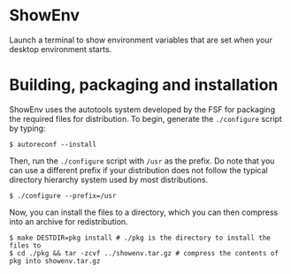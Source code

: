 # ShowEnv
Launch a terminal to show environment variables that are set when your desktop environment starts.

# Building, packaging and installation

ShowEnv uses the autotools system developed by the FSF for packaging the required files for distribution. To begin, generate the `./configure` script by typing:

```shell
$ autoreconf --install
```
Then, run the `./configure` script with `/usr` as the prefix. Do note that you can use a different prefix if your distribution does not follow the typical directory hierarchy system used by most distributions.

```shell
$ ./configure --prefix=/usr
```

Now, you can install the files to a directory, which you can then compress into an archive for redistribution.

```shell
$ make DESTDIR=pkg install # ./pkg is the directory to install the files to
$ cd ./pkg && tar -zcvf ../showenv.tar.gz # compress the contents of pkg into showenv.tar.gz
```
